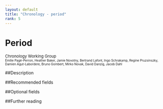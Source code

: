 ```yaml
---
layout: default
title: "Chronology - period"
rank: 5
---
```



# Period
<font size=2>Chronology Working Group</font></br><font size=1>Émilie Pagé-Perron, Heather Baker, Jamie Novotny, Bertrand Lafont, Ingo Schrakamp, Regine Pruzsinszky, Damien Agut-Labordere, Bruno Gombert, Mirko Novak, David Danzig, Jacob Dahl</font>

##Description

##Recommended fields

##Optional fields

##Further reading
